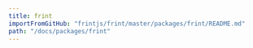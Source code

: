 ```yaml
---
title: frint
importFromGitHub: "frintjs/frint/master/packages/frint/README.md"
path: "/docs/packages/frint"
---
```

